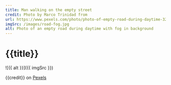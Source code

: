 ```yaml
---
title: Man walking on the empty street
credit: Photo by Marco Trinidad from
url: https://www.pexels.com/photo/photo-of-empty-road-during-daytime-3295140/
imgSrc: /images/road-fog.jpg
alt: Photo of an empty road during daytime with fog in background
---
```


# {{title}}

![{{ alt }}]({{ imgSrc }})

{{credit}} on [Pexels]({{url}})